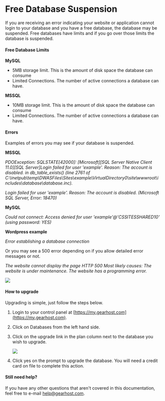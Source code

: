 # Free Database Suspension
If you are receiving an error indicating your website or application cannot login to your database and you have a free database, the database may be suspended. Free databases have limits and if you go over those limits the database is suspended. 

#### Free Database Limits
**MySQL**

- 5MB storage limit. This is the amount of disk space the database can consume
- Limited Connections. The number of active connections a database can have.

**MSSQL**

- 10MB storage limit. This is the amount of disk space the database can consume
- Limited Connections. The number of active connections a database can have.

#### Errors
Examples of errors you may see if your database is suspended. 

**MSSQL**

*PDOException: SQLSTATE[42000]: [Microsoft][SQL Server Native Client 11.0][SQL Server]Login failed for user 'example'. Reason: The account is disabled. in db_table_exists() (line 2761 of C:\inetpub\temp\DWASFiles\Sites\example\VirtualDirectory0\site\wwwroot\includes\database\database.inc).*

*Login failed for user 'example'. Reason: The account is disabled. (Microsoft SQL Server, Error: 18470)*

**MySQL**

*Could not connect: Access denied for user 'example'@'CSSITESSHARED10' (using password: YES)*

**Wordpress example**

*Error establishing a database connection*

Or you may see a 500 error depending on if you allow detailed error messages or not. 

*The website cannot display the page
HTTP 500 
Most likely causes:
The website is under maintenance.
The website has a programming error.*

![](https://raw.githubusercontent.com/GearHost/docs/master/Images/500-error-ie.png)

#### How to upgrade
Upgrading is simple, just follow the steps below. 

1. Login to your control panel at [https://my.gearhost.com](https://my.gearhost.com).
2. Click on Databases from the left hand side. 
3. Click on the upgrade link in the plan column next to the database you wish to upgrade. 

    ![](https://raw.githubusercontent.com/GearHost/docs/master/Images/sql-server-upgrade.png)

4. Click yes on the prompt to upgrade the database. You will need a credit card on file to complete this action. 

#### Still need help?
If you have any other questions that aren't covered in this documentation, feel free to e-mail <help@gearhost.com>.
